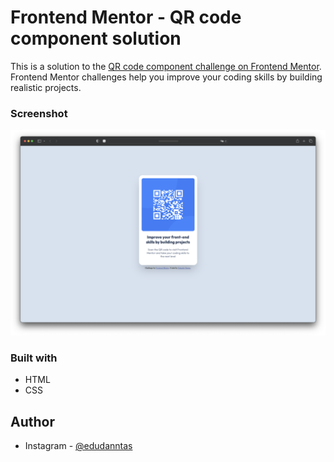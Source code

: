 # Frontend Mentor - QR code component solution

This is a solution to the [QR code component challenge on Frontend Mentor](https://www.frontendmentor.io/challenges/qr-code-component-iux_sIO_H). Frontend Mentor challenges help you improve your coding skills by building realistic projects. 

### Screenshot

![](./images/projeto.png)

### Built with

- HTML
- CSS 

## Author

- Instagram - [@edudanntas](https://www.instagram.com/edudanntas)

